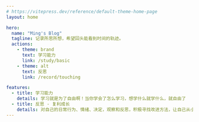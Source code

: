 ```yaml
---
# https://vitepress.dev/reference/default-theme-home-page
layout: home

hero:
  name: "Ming's Blog"
  tagline: 记录所思所想，希望回头能看到时间的轨迹。
  actions:
    - theme: brand
      text: 学习能力
      link: /study/basic
    - theme: alt
      text: 反思
      link: /record/touching

features:
  - title: 学习能力
    details: 学习就是为了自由啊！当你学会了怎么学习，想学什么就学什么，就自由了
  - title: 反思 - 复利成长
    details: 对自己的日常行为、情绪、决定，观察和反思，积极寻找改进方法，让自己从小事上一点一点改变。
---
```

